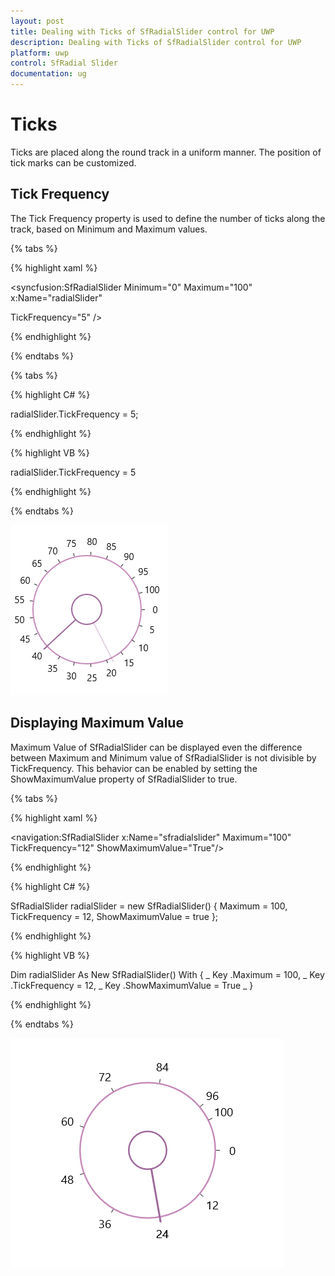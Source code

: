 ```yaml
---
layout: post
title: Dealing with Ticks of SfRadialSlider control for UWP
description: Dealing with Ticks of SfRadialSlider control for UWP 
platform: uwp
control: SfRadial Slider 
documentation: ug
---
```


# Ticks 

Ticks are placed along the round track in a uniform manner. The position of tick marks can be customized.

## Tick Frequency

The Tick Frequency property is used to define the number of ticks along the track, based on Minimum and Maximum values.

{% tabs %}

{% highlight xaml %}

<syncfusion:SfRadialSlider Minimum="0" Maximum="100"  x:Name="radialSlider"

TickFrequency="5" />

{% endhighlight %}

{% endtabs %}

{% tabs %}

{% highlight C# %}

radialSlider.TickFrequency = 5;

{% endhighlight %}

{% highlight VB %}

radialSlider.TickFrequency = 5

{% endhighlight %}

{% endtabs %}


![](Concepts--and-Features_images/Concepts--and-Features_img2.png)

## Displaying Maximum Value

Maximum Value of SfRadialSlider can be displayed even the difference between Maximum and Minimum value of SfRadialSlider is not divisible by TickFrequency. This behavior can be enabled by setting the ShowMaximumValue property of SfRadialSlider to true.

{% tabs %}

{% highlight xaml %}

<navigation:SfRadialSlider x:Name="sfradialslider" Maximum="100" 
                                   TickFrequency="12" ShowMaximumValue="True"/>

{% endhighlight %}


{% highlight C# %}

SfRadialSlider radialSlider = new SfRadialSlider() { Maximum = 100, TickFrequency = 12, ShowMaximumValue = true };

{% endhighlight %}

{% highlight VB %}

Dim radialSlider As New SfRadialSlider() With { _
	Key .Maximum = 100, _
	Key .TickFrequency = 12, _
	Key .ShowMaximumValue = True _
}

{% endhighlight %}

{% endtabs %}


![](Concepts--and-Features_images/Concepts--and-Features_img18.png)